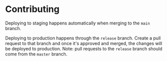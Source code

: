 # Contributing

Deploying to staging happens automatically when merging to the `main` branch.

Deploying to production happens through the `release` branch. Create a pull request to that branch and once it's approved and merged, the changes will be deployed to production. Note: pull requests to the `release` branch should come from the `master` branch.
